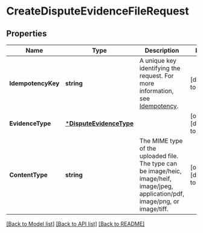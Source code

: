 # CreateDisputeEvidenceFileRequest

## Properties
Name | Type | Description | Notes
------------ | ------------- | ------------- | -------------
**IdempotencyKey** | **string** | A unique key identifying the request. For more information, see [Idempotency](https://developer.squareup.com/docs/working-with-apis/idempotency). | [default to null]
**EvidenceType** | [***DisputeEvidenceType**](DisputeEvidenceType.md) |  | [optional] [default to null]
**ContentType** | **string** | The MIME type of the uploaded file. The type can be image/heic, image/heif, image/jpeg, application/pdf, image/png, or image/tiff. | [optional] [default to null]

[[Back to Model list]](../README.md#documentation-for-models) [[Back to API list]](../README.md#documentation-for-api-endpoints) [[Back to README]](../README.md)

